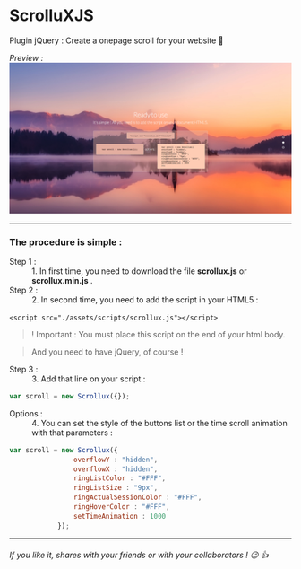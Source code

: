 # ScrolluXJS
Plugin jQuery : Create a onepage scroll for your website :sunrise:


*Preview :* 
![alt text](https://github.com/ARKHN3B/ScrolluXJS/blob/master/example.png "example")

***

### The procedure is simple :

<dl>
  <dt>Step 1 :</dt>
  <dd>1. In first time, you need to download the file <b>scrollux.js</b> or <b>scrollux.min.js</b> .</dd>
  <dt>Step 2 :</dt>
  <dd>2. In second time, you need to add the script in your HTML5 :</dd>
</dl>

 `<script src="./assets/scripts/scrollux.js"></script>`
 
 > ! Important : You must place this script on the end of your html body.
 
 > And you need to have jQuery, of course !
 
 <dl>
  <dt>Step 3 :</dt>
  <dd>3. Add that line on your script :</dd>
</dl>

```javascript
var scroll = new Scrollux({});
```
 
 <dl>
  <dt>Options :</dt>
  <dd>4. You can set the style of the buttons list or the time scroll animation with that parameters :</dd>
</dl>

```javascript
var scroll = new Scrollux({
                overflowY : "hidden",
                overflowX : "hidden",
                ringListColor : "#FFF",
                ringListSize : "9px", 
                ringActualSessionColor : "#FFF",
                ringHoverColor : "#FFF",
                setTimeAnimation : 1000 
            });
```

***

###### If you like it, shares with your friends or with your collaborators ! :wink: :thumbsup:
